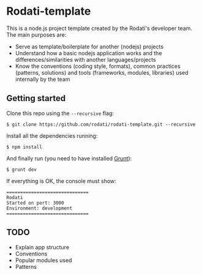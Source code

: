 Rodati-template
===============

This is a node.js project template created by the Rodati's developer team. The main purposes are:

- Serve as template/boilerplate for another (nodejs) projects
- Understand how a basic nodejs application works and the differences/similarities with another languages/projects
- Know the conventions (coding style, formats), common practices (patterns, solutions) and tools (frameworks, modules, libraries) used internally by the team


## Getting started

Clone this repo using the `--recursive` flag:

```
$ git clone https://github.com/rodati/rodati-template.git --recursive
```

Install all the dependencies running:

```
$ npm install
```

And finally run (you need to have installed [Grunt](http://gruntjs.com/getting-started#installing-the-cli)):

```
$ grunt dev
```

If everything is OK, the console must show:

```
==============================
Rodati
Started on port: 3000
Environment: development
==============================
```

## TODO

- Explain app structure
- Conventions
- Popular modules used
- Patterns